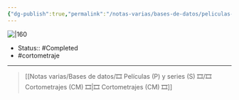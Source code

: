 ```yaml
---
{"dg-publish":true,"permalink":"/notas-varias/bases-de-datos/peliculas-p-y-series-s/cm-man/"}
---
```



![|160](https://pics.filmaffinity.com/man-231713855-large.jpg)

- Status:: #Completed 
- #cortometraje 

---

> [[Notas varias/Bases de datos/🎞️ Películas (P) y series (S) 🎞️/🎞️ Cortometrajes (CM) 🎞️\|🎞️ Cortometrajes (CM) 🎞️]]